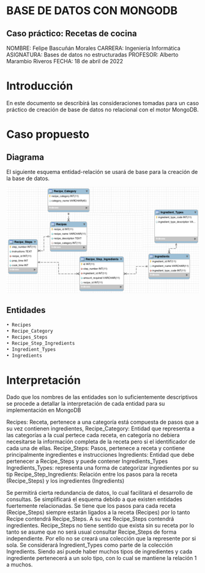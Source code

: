# BASE DE DATOS CON MONGODB 
## Caso práctico: Recetas de cocina

NOMBRE: Felipe Bascuñán Morales
CARRERA: Ingeniería Informática 
ASIGNATURA: Bases de datos no estructuradas
PROFESOR: Alberto Marambio Riveros
FECHA: 18 de abril de 2022

# Introducción

En este documento se describirá las consideraciones tomadas para un caso práctico de creación de base de datos no relacional con el motor MongoDB. 

# Caso propuesto
## Diagrama

El siguiente esquema entidad-relación se usará de base para la creación de la base de datos.

![diagrama](/diagrama.png)

## Entidades

    • Recipes
    • Recipe_Category
    • Recipes_Steps
    • Recipe_Step_Ingredients
    • Ingredient_Types
    • Ingredients

# Interpretación

Dado que los nombres de las entidades son lo suficientemente descriptivos se procede a detallar la interpretación de cada entidad para su implementación en MongoDB

Recipes: Receta, pertenece a una categoría está compuesta de pasos que a su vez contienen ingredientes, 
Recipe_Category: Entidad que representa a las categorías a la cual pertece cada receta, en categoría no debiera necesitarse la información completa de la receta pero si el identificador de cada una de ellas.
Recipe_Steps: Pasos, pertenece a receta y contiene principalmente ingredientes e instrucciones
Ingredients: Entidad que debe pertenecer a Recipe_Steps y puede contener Ingredients_Types
Ingredients_Types: representa una forma de categorizar ingredientes por su tip
Recipe_Step_Ingredients: Relación entre los pasos para la receta (Recipe_Steps) y los ingredientes (Ingredients)

Se permitirá cierta redundancia de datos, lo cual facilitará el desarrollo de consultas. Se simplificará el esquema debido a que existen entidades fuertemente relacionadas.
Se tiene que los pasos para cada receta (Recipe_Steps) siempre estarán ligados a la receta (Recipes) por lo tanto Recipe contendrá Recipe_Steps. A su vez Recipe_Steps contendrá ingredientes. 
Recipe_Steps no tiene sentido que exista sin su receta por lo tanto se asume que no será usual consultar Recipe_Steps de forma independiente. Por ello no se creará una colección que la represente por si sola.
Se considerará Ingredient_Types como parte de la colección Ingredients. Siendo así puede haber muchos tipos de ingredientes y cada ingrediente pertenecerá a un solo tipo, con lo cual se mantiene la relación 1 a muchos.
